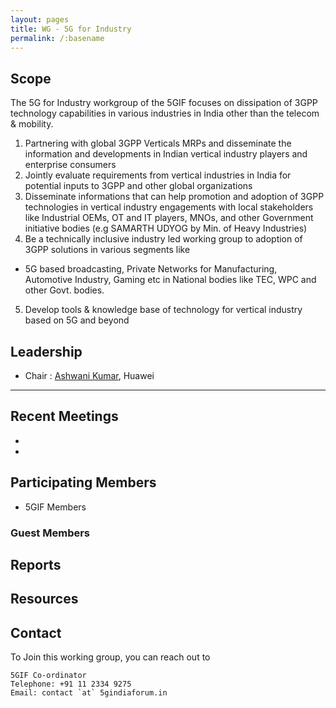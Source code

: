 ```yaml
---
layout: pages
title: WG - 5G for Industry
permalink: /:basename
---
```


## Scope

The 5G for Industry workgroup of the 5GIF focuses on dissipation of 3GPP technology capabilities in various 
industries in India other than the telecom & mobility.  

1. Partnering with global 3GPP Verticals MRPs and disseminate the information and developments in Indian 
vertical industry players and enterprise consumers
2. Jointly evaluate requirements from vertical industries in India for potential inputs to 3GPP and other 
global organizations 
3. Disseminate informations that can help promotion and adoption of 3GPP technologies in vertical industry 
engagements with local stakeholders like Industrial OEMs, OT and IT players, MNOs, and other 
Government initiative bodies (e.g SAMARTH UDYOG by Min. of Heavy Industries)
4. Be a technically inclusive industry led working group to adoption of 3GPP solutions in various segments like 
- 5G based broadcasting, Private Networks for Manufacturing, Automotive Industry, Gaming etc in 
National bodies like TEC, WPC and other Govt. bodies.
5. Develop tools & knowledge base of technology for vertical industry based on 5G and beyond 


## Leadership 
- Chair : [Ashwani Kumar](https://www.linkedin.com/in/ashwani-kumar-9295399/), Huawei

--------------------
 
## Recent Meetings
- 
- 

## Participating Members 
- 5GIF Members

### Guest Members


## Reports


## Resources


## Contact
To Join this working group, you can reach out to
```
5GIF Co-ordinator
Telephone: +91 11 2334 9275
Email: contact `at` 5gindiaforum.in
```

